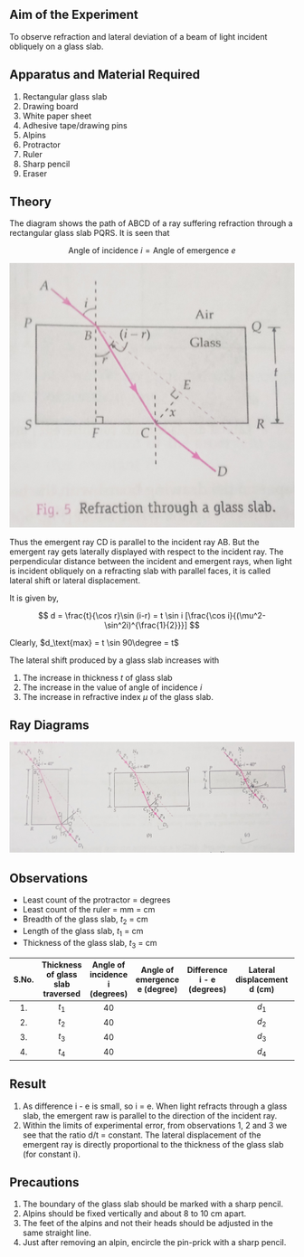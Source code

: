 ## Aim of the Experiment 
To observe refraction and lateral deviation of a beam of light incident obliquely on a glass slab. 

## Apparatus and Material Required 
1. Rectangular glass slab 
2. Drawing board 
3. White paper sheet 
4. Adhesive tape/drawing pins 
5. Alpins 
6. Protractor 
7. Ruler 
8. Sharp pencil 
9. Eraser 

## Theory 
The diagram shows the path of ABCD of a ray suffering refraction through a rectangular glass slab PQRS. It is seen that 

$$
\text{Angle of incidence } i = \text{Angle of emergence } e 
$$

![theory](./img/5-theory.jpg) 

Thus the emergent ray CD is parallel to the incident ray AB. But the emergent ray gets laterally displayed with respect to the incident ray. The perpendicular distance between the incident and emergent rays, when light is incident obliquely on a refracting slab with parallel faces, it is called lateral shift or lateral displacement. 

It is given by, 

$$
d = \frac{t}{\cos r}\sin (i-r) = t \sin i [\frac{\cos i}{(\mu^2-\sin^2i)^{\frac{1}{2}}}]
$$

Clearly, $d_\text{max} = t \sin 90\degree = t$

The lateral shift produced by a glass slab increases with 

1. The increase in thickness $t$ of glass slab 
2. The increase in the value of angle of incidence $i$ 
3. The increase in refractive index $\mu$ of the glass slab. 

## Ray Diagrams 
![diagram](./img/5-diagram.jpg) 

## Observations 
- Least count of the protractor = degrees 
- Least count of the ruler = mm = cm 
- Breadth of the glass slab, $t_2$ = cm 
- Length of the glass slab, $t_1$ = cm 
- Thickness of the glass slab, $t_3$ = cm 

|S.No.|Thickness of glass slab traversed|Angle of incidence i (degrees)|Angle of emergence e (degree)| Difference i - e (degrees)|Lateral displacement d (cm)|Ratio $\frac{d}{t}$|
|:-:|:-:|:-:|:-:|:-:|:-:|:-:|
| 1. | $t_1$ | 40 | | | $d_1$ | |
| 2. | $t_2$ | 40 | | | $d_2$ | |
| 3. | $t_3$ | 40 | | | $d_3$ | |
| 4. | $t_4$ | 40 | | | $d_4$ | |

## Result 
1. As difference i - e is small, so i = e. When light refracts through a glass slab, the emergent raw is parallel to the direction of the incident ray. 
2. Within the limits of experimental error, from observations 1, 2 and 3 we see that the ratio d/t = constant. The lateral displacement of the emergent ray is directly proportional to the thickness of the glass slab (for constant i). 

## Precautions 
1. The boundary of the glass slab should be marked with a sharp pencil. 
2. Alpins should be fixed vertically and about 8 to 10 cm apart. 
3. The feet of the alpins and not their heads should be adjusted in the same straight line. 
4. Just after removing an alpin, encircle the pin-prick with a sharp pencil. 